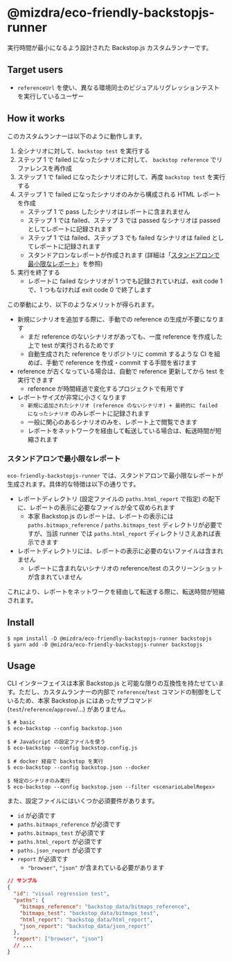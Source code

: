 # @mizdra/eco-friendly-backstopjs-runner

実行時間が最小になるよう設計された Backstop.js カスタムランナーです。

## Target users

- `referenceUrl` を使い、異なる環境同士のビジュアルリグレッションテストを実行しているユーザー

## How it works

このカスタムランナーは以下のように動作します。

1. 全シナリオに対して、`backstop test` を実行する
2. ステップ 1 で failed になったシナリオに対して、 `backstop reference` でリファレンスを再作成
3. ステップ 1 で failed になったシナリオに対して、再度 `backstop test` を実行する
4. ステップ 1 で failed になったシナリオのみから構成される HTML レポートを作成
   - ステップ 1 で pass したシナリオはレポートに含まれません
   - ステップ 1 では failed、ステップ 3 では passed なシナリオは passed としてレポートに記録されます
   - ステップ 1 では failed、ステップ 3 でも failed なシナリオは failed としてレポートに記録されます
   - スタンドアロンなレポートが作成されます (詳細は「[スタンドアロンで最小限なレポート](#スタンドアロンで最小限なレポート)」を参照)
5. 実行を終了する
   - レポートに failed なシナリオが 1 つでも記録されていれば、exit code 1 で、1 つもなければ exit code 0 で終了します

この挙動により、以下のようなメリットが得られます。

- 新規にシナリオを追加する際に、手動での reference の生成が不要になります
  - まだ reference のないシナリオがあっても、一度 reference を作成した上で test が実行されるためです
  - 自動生成された reference をリポジトリに commit するような CI を組めば、手動で reference を作成・commit する手間を省けます
- reference が古くなっている場合は、自動で reference 更新してから test を実行できます
  - reference が時間経過で変化するプロジェクトで有用です
- レポートサイズが非常に小さくなります
  - `新規に追加されたシナリオ (reference のないシナリオ) + 最終的に failed になったシナリオ` のみレポートに記録されます
  - 一般に関心のあるシナリオのみを、レポート上で閲覧できます
  - レポートをネットワークを経由して転送している場合は、転送時間が短縮されます

### スタンドアロンで最小限なレポート

`eco-friendly-backstopjs-runner` では、スタンドアロンで最小限なレポートが生成されます。具体的な特徴は以下の通りです。

- レポートディレクトリ (設定ファイルの `paths.html_report` で指定) の配下に、レポートの表示に必要なファイルが全て収められます
  - 本家 Backstop.js のレポートは、レポートの表示には `paths.bitmaps_reference` / `paths.bitmaps_test` ディレクトリが必要ですが、当該 runner では `paths.html_report` ディレクトリさえあれば表示できます
- レポートディレクトリには、レポートの表示に必要のないファイルは含まれません
  - レポートに含まれないシナリオの reference/test のスクリーンショットが含まれていません

これにより、レポートをネットワークを経由して転送する際に、転送時間が短縮されます。

## Install

```console
$ npm install -D @mizdra/eco-friendly-backstopjs-runner backstopjs
$ yarn add -D @mizdra/eco-friendly-backstopjs-runner backstopjs
```

## Usage

CLI インターフェイスは本家 Backstop.js と可能な限りの互換性を持たせています。ただし、カスタムランナーの内部で `reference`/`test` コマンドの制御をしているため、本家 Backstop.js にはあったサブコマンド (`test`/`reference`/`approve`/...) がありません。

```console
$ # basic
$ eco-backstop --config backstop.json

$ # JavaScript の設定ファイルを使う
$ eco-backstop --config backstop.config.js

$ # docker 経由で backstop を実行
$ eco-backstop --config backstop.json --docker

$ 特定のシナリオのみ実行
$ eco-backstop --config backstop.json --filter <scenarioLabelRegex>
```

また、設定ファイルにはいくつか必須要件があります。

- `id` が必須です
- `paths.bitmaps_reference` が必須です
- `paths.bitmaps_test` が必須です
- `paths.html_report` が必須です
- `paths.json_report` が必須です
- `report` が必須です
  - `"browser"`, `"json"` が含まれている必要があります

```json
// サンプル
{
  "id": "visual regression test",
  "paths": {
    "bitmaps_reference": "backstop_data/bitmaps_reference",
    "bitmaps_test": "backstop_data/bitmaps_test",
    "html_report": "backstop_data/html_report",
    "json_report": "backstop_data/json_report"
  },
  "report": ["browser", "json"]
  // ...
}
```
